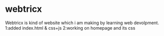# webtricx

Webtricx is kind of website which i am making by learning web devolpment.
1:added index.html & css+js
2:working on homepage and its css